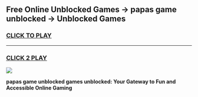 
## Free Online Unblocked Games → papas game unblocked → Unblocked Games
<h3>
<a href="https://premium.freeplayer.one?title=papas_game_unblocked&ref=21F">CLICK TO PLAY</a></h3>
<hr>

<h3>
<a href="https://premium.freeplayer.one?title=papas_game_unblocked&ref=21F">CLICK 2 PLAY</a>
  
</h3>

<a href="https://premium.freeplayer.one?title=papas_game_unblocked&ref=21F/"><img src="https://clearcache.store/games.png"></a>


**papas game unblocked games unblocked: Your Gateway to Fun and Accessible Online Gaming**
